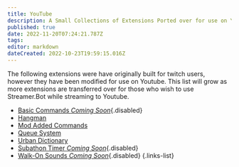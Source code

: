 ```yaml
---
title: YouTube
description: A Small Collections of Extensions Ported over for use on YouTube
published: true
date: 2022-11-20T07:24:21.787Z
tags: 
editor: markdown
dateCreated: 2022-10-23T19:59:15.016Z
---
```


The following extensions were have originally built for twitch users, however they have been modified for use on Youtube.
This list will grow as more extensions are transferred over for those who wish to use Streamer.Bot while streaming to Youtube.

- [Basic Commands  *Coming Soon*](){.disabled}
- [Hangman](/extensions/youtube-hangman)
- [Mod Added Commands](/extensions/youtube-mod-added-commands)
- [Queue System](/extensions/youtube-queue-system)
- [Urban Dictionary](/extensions/youtube-urban-dict)
- [Subathon Timer  *Coming Soon*](){.disabled}
- [Walk-On Sounds *Coming Soon*](){.disabled}
{.links-list}